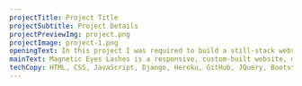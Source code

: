 ```yaml
---
projectTitle: Project Title
projectSubtitle: Project Details
projectPreviewImg: project.png
projectImage: project-1.png
openingText: In this project I was required to build a still-stack website based around business logic used to control a centrally-owned dataset.
mainText: Magnetic Eyes Lashes is a responsive, custom-built website, designed and built with the users wants and needs first, whilst maintaining a high design standard and ease of use. The site uses an authentication mechanism and provides a payment service to purchase its products. For the site owner, it uses a central database to manage the websites products and a blog section for marketing purposes
techCopy: HTML, CSS, JavaScript, Django, Heroku, GitHub, JQuery, Bootstrap, Amazon Web Servies
---
```

